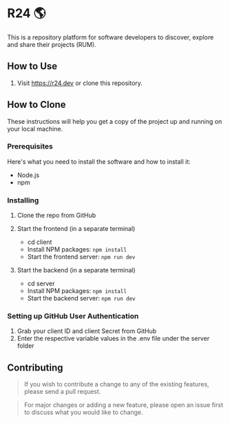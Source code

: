 # R24 🌎

This is a repository platform for software developers to discover, explore and share their projects (RUM).

## How to Use
1. Visit https://r24.dev or clone this repository.


## How to Clone
These instructions will help you get a copy of the project up and running on your local machine.

### Prerequisites

Here's what you need to install the software and how to install it:

- Node.js
- npm

### Installing

1. Clone the repo from GitHub

2. Start the frontend (in a separate terminal)
    - cd client
    - Install NPM packages: `npm install`
    - Start the frontend server: `npm run dev`

3. Start the backend (in a separate terminal)
    - cd server
    - Install NPM packages: `npm install`
    - Start the backend server: `npm run dev`

### Setting up GitHub User Authentication

1. Grab your client ID and client Secret from GitHub
2. Enter the respective variable values in the .env file under the server folder

## Contributing

>If you wish to contribute a change to any of the existing features, please send a pull request.

>For major changes or adding a new feature, please open an issue first to discuss what you would like to change.
